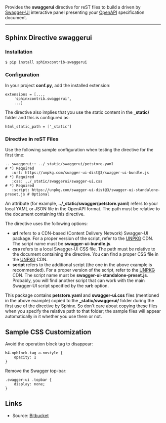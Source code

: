 Provides the **swaggerui** directive for reST files to build a driven
by [Swagger-UI](https://swagger.io/tools/swagger-ui/) interactive panel presenting
your [OpenAPI](https://swagger.io/resources/open-api/) specification document.

---

## Sphinx Directive swaggerui

### Installation

    $ pip install sphinxcontrib-swaggerui

### Configuration

In your project **conf.py**, add the installed extension:

    extensions = [...,
        'sphinxcontrib.swaggerui',
        ...]

The directive also implies that you use the static content in the **_static/** folder and this is configured as:

    html_static_path = ['_static']


### Directive in reST Files

Use the following sample configuration when testing the directive for the first time:

    .. swaggerui:: ../_static/swaggerui/petstore.yaml                                 # *) Required
       :url: https://unpkg.com/swagger-ui-dist@3/swagger-ui-bundle.js               # *) Required
       :css: ../_static/swaggerui/swagger-ui.css                                      # *) Required
       :script: https://unpkg.com/swagger-ui-dist@3/swagger-ui-standalone-preset.js # Optional

An attribute (for example, **../_static/swagger/petstore.yaml**) refers to your local YAML or JSON file in
the OpenAPI format. The path must be relative to the document containing this directive.

The directive uses the following options:

*   **url** refers to a CDN-based (Content Delivery Network) Swagger-UI package. For a proper version of the script, refer
    to the [UNPKG](https://unpkg.com/browse/swagger-ui-dist/) CDN. The script name must be **swagger-ui-bundle.js**.
*   **css** refers to a local Swagger-UI CSS file. The path must be relative to the document containing the directive.
    You can find a proper CSS file in the [UNPKG](https://unpkg.com/browse/swagger-ui-dist/) CDN.
*   **script** refers to the additional script (the one in the above example is recommended). For a proper version of the script, refer
    to the [UNPKG](https://unpkg.com/browse/swagger-ui-dist/) CDN. The script name must be **swagger-ui-standalone-preset.js**.
    Probably, you will find another script that can work with the main Swagger-UI script specified by the **:url:** option.


This package contains **petstore.yaml** and **swagger-ui.css** files (mentioned in the above example)
copied to the **_static/swaggerui/** folder during the first use of the directive by Sphinx.
So don't care about copying these files when you specify the relative path to that folder;
the sample files will appear automatically in it whether you use them or not.


## Sample CSS Customization

Avoid the operation block tag to disappear:

    h4.opblock-tag a.nostyle {
        opacity: 1
    }

Remove the Swagger top-bar:

    .swagger-ui .topbar {
        display: none;
    }


## Links

*   Source: [Bitbucket](https://bitbucket.org/albert_bagdasaryan/sphinxcontrib-swaggerui/)


